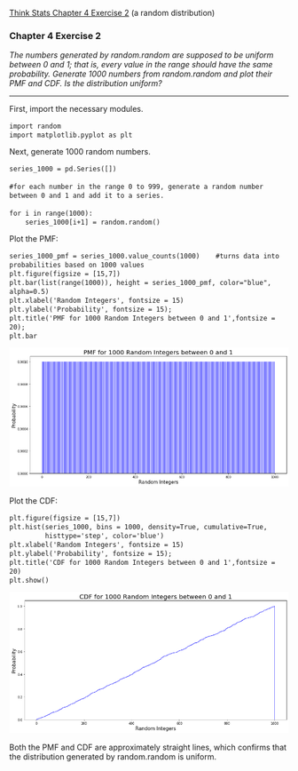 [Think Stats Chapter 4 Exercise 2](http://greenteapress.com/thinkstats2/html/thinkstats2005.html#toc41) (a random distribution)

### Chapter 4 Exercise 2
*The numbers generated by random.random are supposed to be uniform between 0 and 1; that is, every value in the range should have the same probability.
Generate 1000 numbers from random.random and plot their PMF and CDF. Is the distribution uniform?*

---

First, import the necessary modules. 

```
import random
import matplotlib.pyplot as plt
```

Next, generate 1000 random numbers.

```
series_1000 = pd.Series([])

#for each number in the range 0 to 999, generate a random number between 0 and 1 and add it to a series.

for i in range(1000):
    series_1000[i+1] = random.random()
```

Plot the PMF:

```
series_1000_pmf = series_1000.value_counts(1000)    #turns data into probabilities based on 1000 values
plt.figure(figsize = [15,7])
plt.bar(list(range(1000)), height = series_1000_pmf, color="blue", alpha=0.5)
plt.xlabel('Random Integers', fontsize = 15)
plt.ylabel('Probability', fontsize = 15);
plt.title('PMF for 1000 Random Integers between 0 and 1',fontsize = 20);
plt.bar
```

![Random Integers PMF](https://github.com/gravesa333/dsp/blob/master/lessons/statistics/random_integers_bar_pmf_0-1.png)

Plot the CDF:

```
plt.figure(figsize = [15,7])
plt.hist(series_1000, bins = 1000, density=True, cumulative=True,
         histtype='step', color='blue')
plt.xlabel('Random Integers', fontsize = 15)
plt.ylabel('Probability', fontsize = 15);
plt.title('CDF for 1000 Random Integers between 0 and 1',fontsize = 20)
plt.show()
```

![Random Integers CDF](https://github.com/gravesa333/dsp/blob/master/lessons/statistics/random_integers_cdf_0-1.png)


Both the PMF and CDF are approximately straight lines, which confirms that the distribution generated by random.random is uniform.
